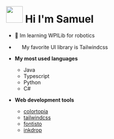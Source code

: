 # <img src="https://media.giphy.com/media/hvRJCLFzcasrR4ia7z/giphy.gif" width="45"> Hi I'm Samuel
- 🤖 Im learning WPILib for robotics

- <img src="https://cdn.worldvectorlogo.com/logos/tailwindcss.svg" width="15px"> My favorite UI library is Tailwindcss

- **My most used languages**
    - Java
    - Typescript
    - Python
    - C#

- **Web development tools**
    - [colortopia](https://colortopia.io/)
    - [tailwindcss](https://tailwindcss.com)
    - [fontisto](https://fontisto.com/)
    - [inkdrop](https://www.inkdrop.app/)
